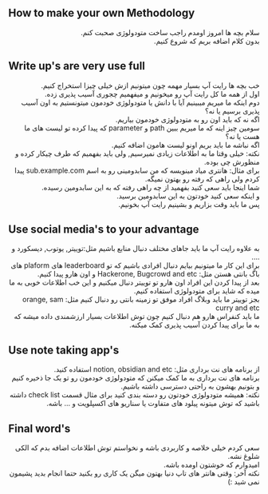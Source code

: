 ## How to make your own Methodology
<div dir="auto">
سلام بچه ها امروز اومدم راجب ساخت متودولوژی صحبت کنم.
</div>
<div dir="auto">
بدون کلام اضافه بریم که شروع کنیم.
</div>

## Write up's are very use full
<div dir="auto">
خب بچه ها رایت آپ بسیار مهمه چون میتونیم ازش خیلی چیزا استخراج کنیم.
</div>
<div dir="auto">
اول از همه ما کل رایت آپ رو میخونیم و میفهمیم چجوری آسیب پذیری زده.
</div>
<div dir="auto">
دوم اینکه ما میریم میبینیم آيا با دانش یا متودولوژی خودمون میتونستیم به اون آسیب پذیری برسیم یا نه؟
</div>
<div dir="auto">
اگه نه که باید اون رو به متودولوژی خودمون بیاریم.
</div>
<div dir="auto">
سومین چیز اینه که ما میریم ببین path و parameter که پیدا کرده تو لیست های ما هست یا نه؟
</div>
<div dir="auto">
اگه نباشه ما باید بریم اونو لیست هامون اضافه کنیم.
</div>
<div dir="auto">
نکته: خیلی وقتا ما به اطلاعات زیادی نمیرسیم, ولی باید بفهمیم که طرف چیکار کرده و منظورش چی بوده.
</div>
<div dir="auto">
برای مثال: هانتری میاد مینویسه که من سابدومینی رو به اسم sub.example.com پیدا کردم ولی راهی که رفته رو بهتون نمیگه.
</div>
<div dir="auto">
شما اینجا باید  سعی کنید بفهمید از چه راهی رفته که به این سابدومین رسیده.
</div>
<div dir="auto">
و اینکه سعی کنید خودتون به این سابدومین برسید.
</div>
<div dir="auto">
پس ما باید وقت بزاریم و بشینیم رایت آپ بخونیم.
</div>

## Use social media's to your advantage
<div dir="auto">
به علاوه رایت آپ ما باید جاهای مختلف دنبال منابع باشیم مثل:‌توییتر, یوتوب, دیسکورد و ....
</div>
<div dir="auto">
برای این کار ما میتونیم بیایم دنبال افرادی باشیم که تو leaderboard های plaform های باگ بانتی هستن مثل: Hackerone, Bugcrowd and etc و اون هارو پیدا کنیم.
</div>
<div dir="auto">
بعد از پیدا کردن این افراد اون هارو تو توییتر دنبال میکنیم و این خب اطلاعات خوبی به ما میده که شاید برای متودولوژی استفاده کنیم.
</div>
<div dir="auto">
بجز توییتر ما باید وبلاگ افراد موفق تو زمینه بانتی رو دنبال کنیم مثل: orange, sam curry and etc
</div>
<div dir="auto">
ما باید کنفراس هارو هم دنبال کنیم چون توش اطلاعات بسیار ارزشمندی داده میشه که به ما برای پیدا کردن آسیب پذیری کمک میکنه.
</div>

## Use note taking app's
<div dir="auto">
از برنامه های نت برداری مثل: notion, obsidian and etc استفاده کنید.
</div>
<div dir="auto">
برنامه های نت برداری به ما کمک میکنن که متودولوژی خودمون رو تو یک جا ذخیره کنیم و بتونیم بهشون به راحتی دسترسی داشته باشیم.
</div>
<div dir="auto">
نکته: همیشه متودولوژی خودتون رو دسته بندی کنید برای مثال قسمت check list داشته باشید که توش میتونه پیلود های متفاوت یا سناریو های اکسپلویت و ... باشه.
</div>

## Final word's
<div dir="auto">
سعی کردم خیلی خلاصه و کاربردی باشه و نخواستم توش اطلاعات اضافه بدم که الکی شلوغ نشه.
</div>
<div dir="auto">
امیدوارم که خوشتون اومده باشه.
</div>
<div dir="auto">
نکته آخر: وقتی هانتر های تاپ دنیا بهتون میگن یک کاری رو بکنید حتما انجام بدید پشیمون نمی شید :)
</div>
